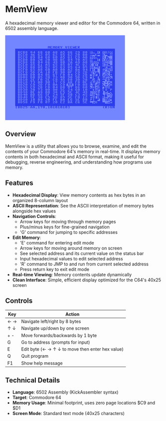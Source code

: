 # MemView

A hexadecimal memory viewer and editor for the Commodore 64, written in 6502 assembly language.

![Edit Screen](./screen2.png)

## Overview

MemView is a utility that allows you to browse, examine, and edit the contents of your Commodore 64's memory in real-time. It displays memory contents in both hexadecimal and ASCII format, making it useful for debugging, reverse engineering, and understanding how programs use memory.

## Features

- **Hexadecimal Display**: View memory contents as hex bytes in an organized 8-column layout
- **ASCII Representation**: See the ASCII interpretation of memory bytes alongside hex values
- **Navigation Controls**: 
  - Arrow keys for moving through memory pages
  - Plus/minus keys for fine-grained navigation
  - 'G' command for jumping to specific addresses
- **Edit Memory**:
  - 'E' command for entering edit mode
  - Arrow keys for moving around memory on screen
  - See selected address and its current value on the status bar
  - Input hexadecimal values to edit selected address
  - 'R' command to JMP to and run from current selected address
  - Press return key to exit edit mode
- **Real-time Viewing**: Memory contents update dynamically
- **Clean Interface**: Simple, efficient display optimized for the C64's 40x25 screen

## Controls

| Key | Action |
|-----|--------|
| ← → | Navigate left/right by 8 bytes |
| ↑ ↓ | Navigate up/down by one screen |
| + - | Move forwards/backwards by 1 byte |
| G | Go to address (prompts for input) |
| E | Edit byte (← → ↑ ↓ to move then enter hex value) |
| Q | Quit program |
| F1 | Show help message |

## Technical Details

- **Language**: 6502 Assembly (KickAssembler syntax)
- **Target**: Commodore 64
- **Memory Usage**: Minimal footprint, uses zero page locations $C9 and $D1
- **Screen Mode**: Standard text mode (40x25 characters)
